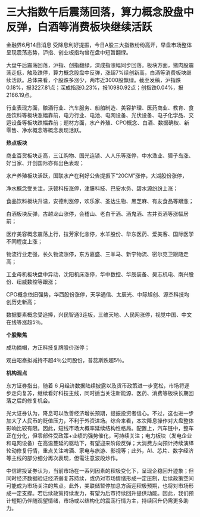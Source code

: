 

# 三大指数午后震荡回落，算力概念股盘中反弹，白酒等消费板块继续活跃

金融界6月14日消息 受降息利好提振，今日A股三大指数纷纷高开，早盘市场整体呈现震荡态势，沪指、创业板指均曾在盘中短暂翻绿。

大盘午后震荡回落，沪指、创指翻绿，深成指涨幅同步回落。板块方面，猪肉股震荡走低，触及跌停，算力概念股盘中反弹，涨超7%续创新高，白酒等消费板块继续活跃。总体来看，个股跌多涨少，两市近3000股飘绿。截至发稿，沪指跌0.18%，报3227.81点；深成指涨0.23%，报10980.92点；创指跌0.04%，报2166.19点。

行业表现方面，酿酒行业、汽车服务、船舶制造、美容护理、医药商业、教育、食品饮料等板块涨幅靠前，电力行业、电池、电网设备、光伏设备、电子化学品、交运设备等板块跌幅靠前；题材方面，水产养殖、CPO概念、白酒、数据确权、新零售、净水概念等概念表现活跃。

**热点板块**

商业百货板块走高，三江购物、国光连锁、人人乐等涨停，中水渔业、獐子岛涨、好当家、开创国际亦有出色表现；

水产养殖板块活跃，国联水产在利好公告提振下“20CM”涨停，大湖股份涨停，

净水概念受关注，沃顿科技涨停，津膜科技、巴安水务、碧水源纷纷上涨；

食品饮料板块升温，安德利涨停，欢乐家、圣达生物、黑芝麻、有友食品等跟涨；

白酒板块反弹，古越龙山涨停，会稽山、老白干酒、酒鬼酒、古井贡酒等涨幅居前；

医疗美容概念震荡上行，拉芳家化涨停，水羊股份、华东医药、爱美客、国际医学不同程度上涨；

物流行业走强，长久物流涨停，东方嘉盛、三羊马、新宁物流、密尔克卫跟随走高；

工业母机板块盘中异动，沈阳机床涨停，华中数控、华辰装备、昊志机电、南兴股份、纽威数控等跟涨；

CPO概念依旧强势，华西股份涨停，天孚通信、太辰光、中际旭创、源杰科技均创历史新高；

数据要素概念受追捧，兴民智通3连板，三维天地、人民网涨停，视觉中国、中文在线等涨超5％。

**个股聚焦**

成功摘帽，方正科技复牌股价涨停；

观由昭泰拟减持不超4％公司股份，普蕊斯跌超5％。

**机构观点**

东方证券指出，随着 6
月经济数据陆续披露以及货币政策进一步宽松，市场将逐步走向复苏，继续看好科技主线，同时适当关注新能源、医药、消费等板块长期回落之后的修复机会。

光大证券认为，降息可以改善经济增长预期，提振投资者信心。不过，这也进一步加大了人民币的贬值压力，不利于外资进场。综合来看，本次降息操作对大盘整体影响比较有限。因此，短线市场大概率延续结构性格局。配置上，汽车链中，整车正在分化，但零部件受政策+业绩的强势催化，可持续关注；电力板块（发电企业和电网设备）在高温蔓延的驱动下，有望迎来阶段反弹；大消费方向预计持续演绎轮动修复行情，重点关注啤酒、家电与旅游、影视等；此外，AI、芯片、数字经济等主线的部分细分再次表现，但需注意波段炒作。

中信建投证券认为，当前市场在一系列因素的积极变化下，呈现企稳回升迹象；但同时经济数据验证经济弱复苏持续，或仍对市场情绪形成一定压制，后续政策空间可能成为市场关注的焦点。此外，美联储暂停加息方面迎积极预期，也将对市场形成一定支撑。若后续政策持续发力，有望为后市持续回升提供动能。因此，我们预计短期仍伴随观望情绪，市场或以结构化的震荡行情为主，持续回升仍需更多助力。

